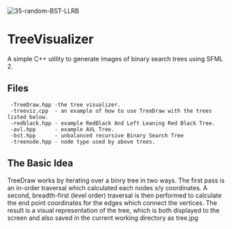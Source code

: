 ![35-random-BST-LLRB](https://github.com/maxgoren/TreeVisualizer/assets/65133477/a7c618e9-0b2f-4edb-b291-736ca452673d)
# TreeVisualizer
A simple C++ utility to generate images of binary search trees using SFML 2.

## Files
```
 -TreeDraw.hpp -the tree visualizer.
 -treeviz.cpp  - an example of how to use TreeDraw with the trees listed below.
 -redblack.hpp - example RedBlack And Left Leaning Red Black Tree.
 -avl.hpp      - example AVL Tree.
 -bst.hpp      - unbalanced recursive Binary Search Tree
 -treenode.hpp - node type used by above trees.
```

## The Basic Idea
  TreeDraw works by iterating over a binry tree in two ways. The first pass is an in-order traversal which
  calculated each nodes x/y coordinates. A second, breadth-first (level order) traversal is then performed 
  to calculate the end point coordinates for the edges which connect the vertices. The result is a visual 
  representation of the tree, which is both displayed to the screen and also saved in the current working 
  directory as tree.jpg
